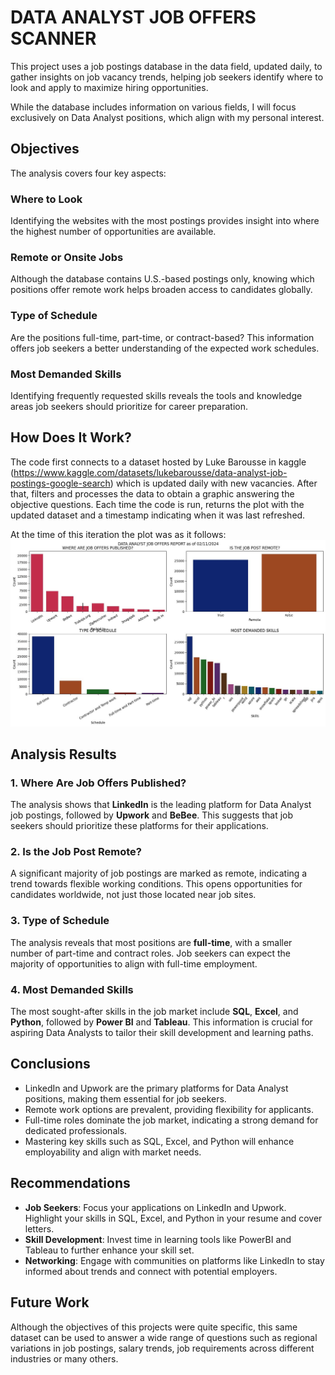 # DATA ANALYST JOB OFFERS SCANNER
This project uses a job postings database in the data field, updated daily, to gather insights on job vacancy trends, helping job seekers identify where to look and apply to maximize hiring opportunities.

While the database includes information on various fields, I will focus exclusively on Data Analyst positions, which align with my personal interest.

## Objectives
The analysis covers four key aspects:

### **Where to Look**
Identifying the websites with the most postings provides insight into where the highest number of opportunities are available.

### **Remote or Onsite Jobs**
Although the database contains U.S.-based postings only, knowing which positions offer remote work helps broaden access to candidates globally.

### **Type of Schedule**
Are the positions full-time, part-time, or contract-based? This information offers job seekers a better understanding of the expected work schedules.

### **Most Demanded Skills**
Identifying frequently requested skills reveals the tools and knowledge areas job seekers should prioritize for career preparation.

## How Does It Work?

The code first connects to a dataset hosted by Luke Barousse in kaggle (https://www.kaggle.com/datasets/lukebarousse/data-analyst-job-postings-google-search) which is updated daily with new vacancies. After that, filters and processes the data to obtain a graphic answering the objective questions.
Each time the code is run, returns the plot with the updated dataset and a timestamp indicating when it was last refreshed.

 At the time of this iteration the plot was as it follows:
![Data Analyst Job Offers Report](/job_postings_dashboard.jpeg)


## Analysis Results

### 1. **Where Are Job Offers Published?**
The analysis shows that **LinkedIn** is the leading platform for Data Analyst job postings, followed by **Upwork** and **BeBee**. This suggests that job seekers should prioritize these platforms for their applications.

### 2. **Is the Job Post Remote?**
A significant majority of job postings are marked as remote, indicating a trend towards flexible working conditions. This opens opportunities for candidates worldwide, not just those located near job sites.

### 3. **Type of Schedule**
The analysis reveals that most positions are **full-time**, with a smaller number of part-time and contract roles. Job seekers can expect the majority of opportunities to align with full-time employment.

### 4. **Most Demanded Skills**
The most sought-after skills in the job market include **SQL**, **Excel**, and **Python**, followed by **Power BI** and **Tableau**. This information is crucial for aspiring Data Analysts to tailor their skill development and learning paths.

## Conclusions
- LinkedIn and Upwork are the primary platforms for Data Analyst positions, making them essential for job seekers.
- Remote work options are prevalent, providing flexibility for applicants.
- Full-time roles dominate the job market, indicating a strong demand for dedicated professionals.
- Mastering key skills such as SQL, Excel, and Python will enhance employability and align with market needs.

## Recommendations
- **Job Seekers**: Focus your applications on LinkedIn and Upwork. Highlight your skills in SQL, Excel, and Python in your resume and cover letters.
- **Skill Development**: Invest time in learning tools like PowerBI and Tableau to further enhance your skill set.
- **Networking**: Engage with communities on platforms like LinkedIn to stay informed about trends and connect with potential employers.

## Future Work
Although the objectives of this projects were quite specific, this same dataset can be used to answer a wide range of questions such as regional variations in job postings, salary trends, job requirements across different industries or many others.


